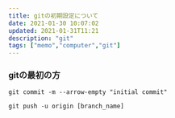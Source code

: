 ```yaml
---
title: gitの初期設定について
date: 2021-01-30 10:07:02
updated: 2021-01-31T11:21
description: "git"
tags: ["memo","computer","git"]
---
```


### gitの最初の方

```
git commit -m --arrow-empty "initial commit"

git push -u origin [branch_name]
```